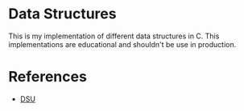 # Data Structures
This is my implementation of different data structures in C. This implementations are educational and shouldn't be use in production.

# References
- [DSU](https://en.wikipedia.org/wiki/Disjoint-set_data_structure)
